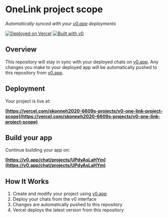 # OneLink project scope

*Automatically synced with your [v0.app](https://v0.app) deployments*

[![Deployed on Vercel](https://img.shields.io/badge/Deployed%20on-Vercel-black?style=for-the-badge&logo=vercel)](https://vercel.com/skonneh2020-6609s-projects/v0-one-link-project-scope)
[![Built with v0](https://img.shields.io/badge/Built%20with-v0.app-black?style=for-the-badge)](https://v0.app/chat/projects/UPdyAsLaHYm)

## Overview

This repository will stay in sync with your deployed chats on [v0.app](https://v0.app).
Any changes you make to your deployed app will be automatically pushed to this repository from [v0.app](https://v0.app).

## Deployment

Your project is live at:

**[https://vercel.com/skonneh2020-6609s-projects/v0-one-link-project-scope](https://vercel.com/skonneh2020-6609s-projects/v0-one-link-project-scope)**

## Build your app

Continue building your app on:

**[https://v0.app/chat/projects/UPdyAsLaHYm](https://v0.app/chat/projects/UPdyAsLaHYm)**

## How It Works

1. Create and modify your project using [v0.app](https://v0.app)
2. Deploy your chats from the v0 interface
3. Changes are automatically pushed to this repository
4. Vercel deploys the latest version from this repository
